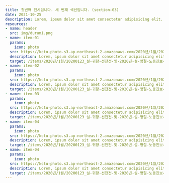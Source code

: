 ```yaml
---
title: 첫번째 전시입니다. 세 번째 섹션입니다. (section-03)
date: 2021-10-25
description: Lorem, ipsum dolor sit amet consectetur adipisicing elit. Cumque praesentium nisi officiis maiores quia sapiente totam omnis vel sequi corporis ipsa incidunt reprehenderit recusandae maxime perspiciatis iste placeat architecto, mollitia delectus ut ab quibusdam. 
resources:
- name: header
  src: img/durumi.png
- name: item-01
  params:
    icon: photo
  src: https://kctu-photo.s3.ap-northeast-2.amazonaws.com/2020년/1월/20200123_설+귀향+선전전+및+2020년+설+명절+노동진보사회단체+합동기자회견/_CTU8311.jpg
  description: Lorem, ipsum dolor sit amet consectetur adipisicing elit. Cumque praesentium nisi officiis maiores quia sapiente totam omnis vel sequi corporis ipsa incidunt reprehenderit recusandae maxime perspiciatis iste placeat architecto, mollitia delectus ut ab quibusdam. 
  target: /items/2020년/1월/20200123_설-귀향-선전전-및-2020년-설-명절-노동진보사회단체-합동기자회견/_ctu8311/
- name: item-02
  params:
    icon: photo
  src: https://kctu-photo.s3.ap-northeast-2.amazonaws.com/2020년/1월/20200123_설+귀향+선전전+및+2020년+설+명절+노동진보사회단체+합동기자회견/_CTU8340.jpg
  description: Lorem, ipsum dolor sit amet consectetur adipisicing elit. Cumque praesentium nisi officiis maiores quia sapiente totam omnis vel sequi corporis ipsa incidunt reprehenderit recusandae maxime perspiciatis iste placeat architecto, mollitia delectus ut ab quibusdam.
  target: /items/2020년/1월/20200123_설-귀향-선전전-및-2020년-설-명절-노동진보사회단체-합동기자회견/_ctu8340/
- name: item-03
  params:
    icon: photo
  src: https://kctu-photo.s3.ap-northeast-2.amazonaws.com/2020년/1월/20200123_설+귀향+선전전+및+2020년+설+명절+노동진보사회단체+합동기자회견/_CTU8361.jpg
  description: Lorem, ipsum dolor sit amet consectetur adipisicing elit. Cumque praesentium nisi officiis maiores quia sapiente totam omnis vel sequi corporis ipsa incidunt reprehenderit recusandae maxime perspiciatis iste placeat architecto, mollitia delectus ut ab quibusdam. 
  target: /items/2020년/1월/20200123_설-귀향-선전전-및-2020년-설-명절-노동진보사회단체-합동기자회견/_ctu8361/
- name: item-04
  params:
    icon: photo
  src: https://kctu-photo.s3.ap-northeast-2.amazonaws.com/2020년/1월/20200123_설+귀향+선전전+및+2020년+설+명절+노동진보사회단체+합동기자회견/_CTU8445.jpg   
  description: Lorem, ipsum dolor sit amet consectetur adipisicing elit. Cumque praesentium nisi officiis maiores quia sapiente totam omnis vel sequi corporis ipsa incidunt reprehenderit recusandae maxime perspiciatis iste placeat architecto, mollitia delectus ut ab quibusdam. 
  target: /items/2020년/1월/20200123_설-귀향-선전전-및-2020년-설-명절-노동진보사회단체-합동기자회견/_ctu8445/
- name: item-04
  params:
    icon: photo
  src: https://kctu-photo.s3.ap-northeast-2.amazonaws.com/2020년/1월/20200123_설+귀향+선전전+및+2020년+설+명절+노동진보사회단체+합동기자회견/_CTU8467.jpg   
  description: Lorem, ipsum dolor sit amet consectetur adipisicing elit. Cumque praesentium nisi officiis maiores quia sapiente totam omnis vel sequi corporis ipsa incidunt reprehenderit recusandae maxime perspiciatis iste placeat architecto, mollitia delectus ut ab quibusdam. 
  target: /items/2020년/1월/20200123_설-귀향-선전전-및-2020년-설-명절-노동진보사회단체-합동기자회견/_ctu8467/     
---
```

